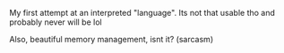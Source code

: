 My first attempt at an interpreted "language".
Its not that usable tho and probably never will be lol

Also, beautiful memory management, isnt it? (sarcasm)